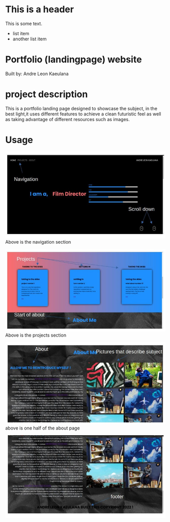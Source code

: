 # This is a header

This is some text.

* list item
* another list item

# Portfolio (landingpage) website

Built by: Andre Leon Kaeulana

# project description
This is a portfolio landing page designed to showcase the subject, in the best light,it uses different features to achieve a clean futuristic feel as well as taking advantage of different resources such as images.

# Usage
![navigation](cssfolder/images/official.jpg)
Above is the navigation section

![projects page](cssfolder/images/projects.jpg)
Above is the projects section

![about & footer](cssfolder/images/about.jpg)
above is one half of the about page 

![about & footer](cssfolder/images/aboutl.jpg)